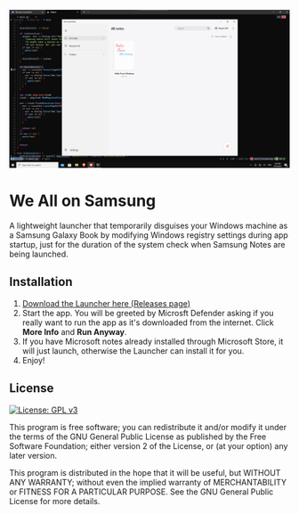 ![Samsung Notes running under Windows](images/notes-screen.png)

# We All on Samsung
A lightweight launcher that temporarily disguises your Windows machine as a Samsung Galaxy Book by modifying Windows registry settings during app startup, just for the duration of the system check when Samsung Notes are being launched.

## Installation



1) [Download the Launcher here (Releases page)](https://github.com/kubaracek/weallonsamsung/releases/download/v0.0.4/weallonsamsung.exe)
2) Start the app. You will be greeted by Microsft Defender asking if you really want to run the app as it's downloaded from the internet. Click **More Info** and **Run Anyway**.
3) If you have Microsoft notes already installed through Microsoft Store, it will just launch, otherwise the Launcher can install it for you.
4) Enjoy!

## License
[![License: GPL v3](https://img.shields.io/badge/License-GPLv3-blue.svg)](https://www.gnu.org/licenses/gpl-3.0)

This program is free software; you can redistribute it and/or
modify it under the terms of the GNU General Public License
as published by the Free Software Foundation; either version 2
of the License, or (at your option) any later version.

This program is distributed in the hope that it will be useful,
but WITHOUT ANY WARRANTY; without even the implied warranty of
MERCHANTABILITY or FITNESS FOR A PARTICULAR PURPOSE.  See the
GNU General Public License for more details.